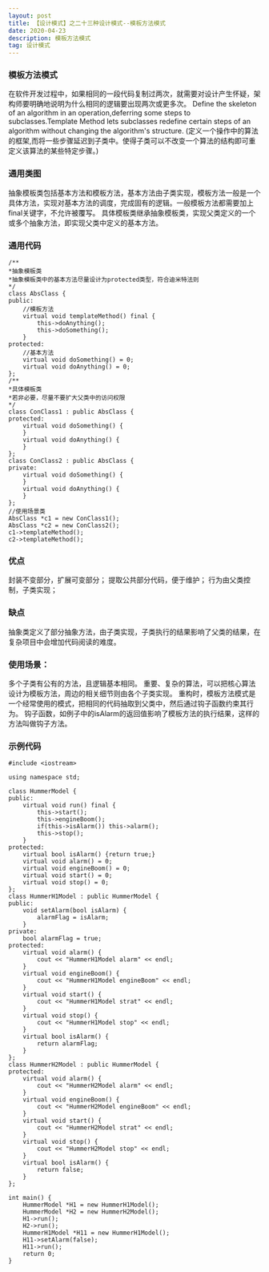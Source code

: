 ```yaml
---
layout: post
title: 【设计模式】之二十三种设计模式--模板方法模式
date: 2020-04-23
description: 模板方法模式
tag: 设计模式
---
```

### 模板方法模式
在软件开发过程中，如果相同的一段代码复制过两次，就需要对设计产生怀疑，架构师要明确地说明为什么相同的逻辑要出现两次或更多次。
Define the skeleton of an algorithm in an operation,deferring some steps to subclasses.Template Method lets subclasses redefine certain steps of an algorithm without changing the algorithm's structure.
(定义一个操作中的算法的框架,而将一些步骤延迟到子类中。使得子类可以不改变一个算法的结构即可重定义该算法的某些特定步骤。)
### 通用类图
抽象模板类包括基本方法和模板方法，基本方法由子类实现，模板方法一般是一个具体方法，实现对基本方法的调度，完成固有的逻辑。一般模板方法都需要加上final关键字，不允许被覆写。
具体模板类继承抽象模板类，实现父类定义的一个或多个抽象方法，即实现父类中定义的基本方法。
### 通用代码
```
/**
*抽象模板类
*抽象模板类中的基本方法尽量设计为protected类型，符合迪米特法则
*/
class AbsClass {
public:
    //模板方法
    virtual void templateMethod() final {
        this->doAnything();
        this->doSomething();
    }
protected:
    //基本方法
    virtual void doSomething() = 0;
    virtual void doAnything() = 0;
};
/**
*具体模板类
*若非必要，尽量不要扩大父类中的访问权限
*/
class ConClass1 : public AbsClass {
protected:
    virtual void doSomething() {
    }
    virtual void doAnything() {
    }
};
class ConClass2 : public AbsClass {
private:
    virtual void doSomething() {
    }
    virtual void doAnything() {
    }
};
//使用场景类
AbsClass *c1 = new ConClass1();
AbsClass *c2 = new ConClass2();
c1->templateMethod();
c2->templateMethod();
```
### 优点
封装不变部分，扩展可变部分；
提取公共部分代码，便于维护；
行为由父类控制，子类实现；
### 缺点
抽象类定义了部分抽象方法，由子类实现，子类执行的结果影响了父类的结果，在复杂项目中会增加代码阅读的难度。
### 使用场景：
多个子类有公有的方法，且逻辑基本相同。
重要、复杂的算法，可以把核心算法设计为模板方法，周边的相关细节则由各个子类实现。
重构时，模板方法模式是一个经常使用的模式，把相同的代码抽取到父类中，然后通过钩子函数约束其行为。
钩子函数，如例子中的isAlarm的返回值影响了模板方法的执行结果，这样的方法叫做钩子方法。

### 示例代码
```
#include <iostream>

using namespace std;

class HummerModel {
public:
    virtual void run() final {
        this->start();
        this->engineBoom();
        if(this->isAlarm()) this->alarm();
        this->stop();
    }
protected:
    virtual bool isAlarm() {return true;}
    virtual void alarm() = 0;
    virtual void engineBoom() = 0;
    virtual void start() = 0;
    virtual void stop() = 0;
};
class HummerH1Model : public HummerModel {
public:
    void setAlarm(bool isAlarm) {
        alarmFlag = isAlarm;
    }
private:
    bool alarmFlag = true;
protected:
    virtual void alarm() {
        cout << "HummerH1Model alarm" << endl;
    }
    virtual void engineBoom() {
        cout << "HummerH1Model engineBoom" << endl;
    }
    virtual void start() {
        cout << "HummerH1Model strat" << endl;
    }
    virtual void stop() {
        cout << "HummerH1Model stop" << endl;
    }
    virtual bool isAlarm() {
        return alarmFlag;
    }
};
class HummerH2Model : public HummerModel {
protected:
    virtual void alarm() {
        cout << "HummerH2Model alarm" << endl;
    }
    virtual void engineBoom() {
        cout << "HummerH2Model engineBoom" << endl;
    }
    virtual void start() {
        cout << "HummerH2Model strat" << endl;
    }
    virtual void stop() {
        cout << "HummerH2Model stop" << endl;
    }
    virtual bool isAlarm() {
        return false;
    }
};

int main() {
    HummerModel *H1 = new HummerH1Model();
    HummerModel *H2 = new HummerH2Model();
    H1->run();
    H2->run();
    HummerH1Model *H11 = new HummerH1Model();
    H11->setAlarm(false);
    H11->run();
    return 0;
}
```


